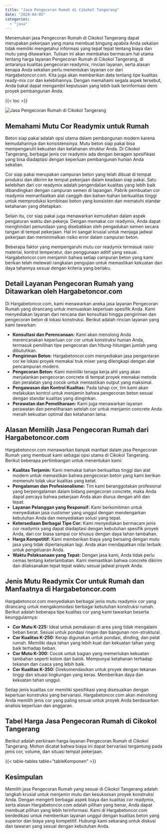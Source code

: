```yaml
---
title: "Jasa Pengecoran Rumah di Cikokol Tangerang"
date: "2024-04-05"
categories: 
  - "jasa"
---
```



Menemukan jasa Pengecoran Rumah di Cikokol Tangerang dapat merupakan pekerjaan yang mana membuat bingung apabila Anda sekalian tidak memiliki mengetahui informasi yang tepat tepat tentang biaya dan mutu yang ditawarkan. Tulisan ini akan membahas bermacam hal utama tentang harga layanan Pengecoran Rumah di Cikokol Tangerang, di antaranya kualitas pengecoran readymix, rincian layanan, serta alasan kenapa Anda sekalian perlu menentukan layanan cor dari Hargabetoncor.com. Kita juga akan memberikan data tentang tipe kualitas ready-mix cor dan kelebihannya. Dengan memahami segala aspek tersebut, Anda bakal dapat mengambil keputusan yang lebih baik terinformasi demi proyek pembangunan Anda.

{{< toc >}}

![Jasa Pengecoran Rumah di Cikokol Tangerang](https://hargareadymixid.github.io/hbc/readymix-hbc%20(34).png)

## Memahami Mutu Cor Readymix untuk Rumah

Beton siap pakai adalah opsi utama dalam pembangunan modern karena kemudahannya dan konsistensinya. Mutu beton siap pakai bisa mempengaruhi kekuatan dan ketahanan struktur Anda. Di Cikokol Tangerang, berbagai jenis cor readymix ada dengan beragam spesifikasi yang bisa diadaptasi dengan keperluan pembangunan hunian Anda sekalian.

Cor siap pakai merupakan campuran beton yang telah dibuat di tempat produksi dan dikirim ke tempat pekerjaan dalam keadaan siap pakai. Satu kelebihan dari cor readymix adalah pengendalian kualitas yang lebih baik dibandingkan dengan campuran semen di lapangan. Pabrik pembuatan cor readymix memanfaatkan alat canggih dan bahan-bahan berkualitas tinggi untuk memproduksi kombinasi beton yang konsisten dan mematuhi standar ketahanan yang ditetapkan.

Selain itu, cor siap pakai juga menawarkan kemudahan dalam aspek pengaturan waktu dan pekerja. Dengan memakai cor readymix, Anda dapat menghindari penundaan yang disebabkan oleh pengadukan semen secara tangan di tempat pekerjaan. Hal ini sangat krusial untuk menjaga jadwal pekerjaan dan meminimalkan risiko error dalam campuran beton.

Beberapa faktor yang mempengaruhi mutu cor readymix termasuk rasio material, kontrol temperatur, dan penggunaan aditif yang sesuai. Hargabetoncor.com menjamin bahwa setiap campuran beton yang kami berikan telah melewati rangkaian pengujian untuk memastikan kekuatan dan daya tahannya sesuai dengan kriteria yang berlaku.

## Detail Layanan Pengecoran Rumah yang Ditawarkan oleh Hargabetoncor.com

Di Hargabetoncor.com, kami menawarkan aneka jasa layanan Pengecoran Rumah yang dirancang untuk memuaskan keperluan spesifik Anda. Kami menyediakan layanan dari rencana dan konsultasi hingga pengiriman dan pengecoran beton di lokasi konstruksi. Berikut adalah rincian layanan yang kami tawarkan:

- **Konsultasi dan Perencanaan:** Kami akan menolong Anda merencanakan keperluan cor cor untuk konstruksi hunian Anda, termasuk pemilihan tipe pengecoran dan hitung-hitungan jumlah yang dibutuhkan.
- **Pengiriman Beton:** Hargabetoncor.com menyediakan jasa pengantaran cor ke lokasi proyek memakai truk mixer yang dilengkapi dengan alat pencampuran modern.
- **Pengecoran Beton:** Kami memiliki tenaga kerja ahli yang akan menjalankan pengecoran concrete di tempat proyek memakai metode dan peralatan yang cocok untuk memastikan output yang maksimal.
- **Pengawasan dan Kontrol Kualitas:** Pada tahap cor, tim kami akan melakukan kontrol untuk menjamin bahwa pengecoran beton sesuai dengan standar kualitas yang diinginkan.
- **Perawatan dan Pemeliharaan:** Kami juga menawarkan layanan perawatan dan pemeliharaan setelah cor untuk menjamin concrete Anda meraih kekuatan optimal dan ketahanan lama.

## Alasan Memilih Jasa Pengecoran Rumah dari Hargabetoncor.com

Hargabetoncor.com menawarkan banyak manfaat dalam jasa Pengecoran Rumah yang membuat kami sebagai opsi utama di Cikokol Tangerang. Berikut beberapa pertimbangan untuk menentukan kami:

- **Kualitas Terjamin:** Kami memakai bahan berkualitas tinggi dan alat modern untuk memastikan bahwa pengecoran beton yang kami berikan memenuhi tolak ukur kualitas yang ketat.
- **Pengalaman dan Profesionalisme:** Tim kami beranggotakan profesional yang berpengalaman dalam bidang pengecoran concrete, maka Anda dapat percaya bahwa pekerjaan Anda akan diurus dengan ahli dan tepat.
- **Layanan Pelanggan yang Responsif:** Kami berkomitmen untuk menyediakan jasa customer yang unggul dengan mendengarkan kebutuhan Anda dan menyediakan solusi yang tepat.
- **Ketersediaan Berbagai Tipe Cor:** Kami menyediakan bermacam jenis cor readymix yang dapat diadaptasi dengan kebutuhan spesifik proyek Anda, dari cor biasa sampai cor khusus dengan daya tahan tambahan.
- **Harga Kompetitif:** Kami memberikan biaya yang bersaing dengan mutu jasa yang tidak dipertanyakan lagi. Anda akan mendapatkan nilai terbaik untuk pengeluaran Anda.
- **Waktu Pelaksanaan yang Tepat:** Dengan jasa kami, Anda tidak perlu cemas tentang keterlambatan. Kami memastikan bahwa concrete dikirim dan dilaksanakan tepat tepat waktu sesuai jadwal proyek Anda.

## Jenis Mutu Readymix Cor untuk Rumah dan Manfaatnya di Hargabetoncor.com

Hargabetoncor.com menyediakan berbagai jenis mutu readymix cor yang dirancang untuk mengakomodasi berbagai kebutuhan konstruksi rumah. Berikut adalah beberapa tipe kualitas cor yang kami tawarkan beserta keunggulannya:

- **Cor Mutu K-225:** Ideal untuk pemakaian di area yang tidak mengalami beban berat. Sesuai untuk pondasi ringan dan bangunan non-struktural.
- **Cor Kualitas K-250:** Kerap digunakan untuk pondasi, dinding, dan pelat rumah. Memiliki daya tahan yang lebih kuat dan kekuatan tahan yang baik terhadap beban.
- **Cor Mutu K-300:** Cocok untuk bagian yang memerlukan kekuatan tambahan seperti kolom dan balok. Mempunyai ketahanan terhadap tekanan dan cuaca yang lebih baik.
- **Cor Kualitas K-350:** Direkomendasikan untuk proyek dengan tekanan tinggi dan situasi lingkungan yang keras. Memberikan daya dan kekuatan tahan unggul.

Setiap jenis kualitas cor memiliki spesifikasi yang disesuaikan dengan keperluan konstruksi yang bervariasi. Hargabetoncor.com akan menolong Anda memilih jenis cor yang paling sesuai untuk proyek Anda berdasarkan analisis keperluan dan anggaran.

## Tabel Harga Jasa Pengecoran Rumah di Cikokol Tangerang

Berikut adalah perkiraan harga layanan Pengecoran Rumah di Cikokol Tangerang. Mohon dicatat bahwa biaya ini dapat bervariasi tergantung pada jenis cor, volume, dan situasi tempat pekerjaan.

{{< table-tables table="tableKomponen" >}}

## Kesimpulan

Memilih jasa Pengecoran Rumah yang sesuai di Cikokol Tangerang adalah langkah krusial untuk menjamin mutu dan kesuksesan proyek konstruksi Anda. Dengan mengerti berbagai aspek biaya dan kualitas cor readymix, serta alasan Hargabetoncor.com adalah pilihan yang benar, Anda dapat membuat pilihan yang lebih terinformasi. Kami di Hargabetoncor.com berdedikasi untuk memberikan layanan unggul dengan kualitas beton yang superior dan biaya yang kompetitif. Hubungi kami sekarang untuk diskusi dan tawaran yang sesuai dengan kebutuhan Anda.
